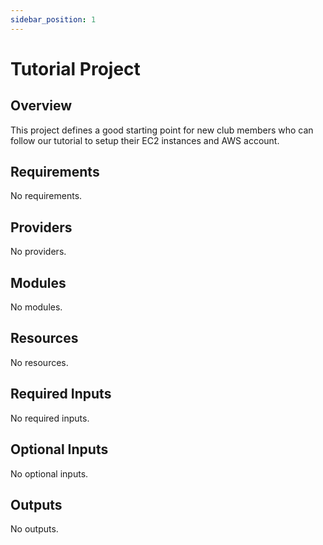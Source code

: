 ```yaml
---
sidebar_position: 1
---
```


# Tutorial Project

## Overview
This project defines a good starting point for new club members who can follow
our tutorial to setup their EC2 instances and AWS account.


## Requirements

No requirements.

## Providers

No providers.

## Modules

No modules.

## Resources

No resources.

## Required Inputs

No required inputs.

## Optional Inputs

No optional inputs.

## Outputs

No outputs.
